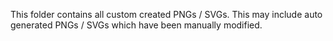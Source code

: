 This folder contains all custom created PNGs / SVGs. This may include auto generated PNGs / SVGs which have been manually modified.
